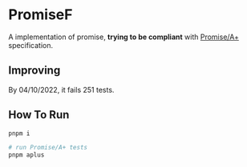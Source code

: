 # PromiseF

A implementation of promise, **trying to be compliant** with [Promise/A+](https://promisesaplus.com/) specification.

## Improving

By 04/10/2022, it fails 251 tests.

## How To Run

```powershell
pnpm i

# run Promise/A+ tests
pnpm aplus
```
